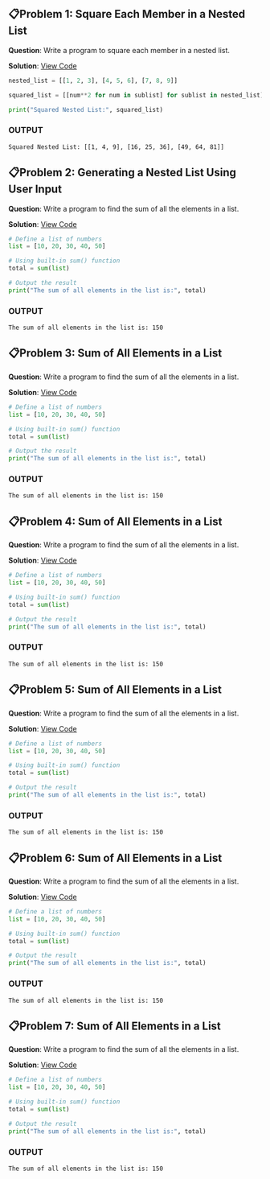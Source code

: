## 📋Problem 1: Square Each Member in a Nested List

**Question**: Write a program to square each member in a nested list.

**Solution**: [View Code](Problem1.py)

```python
nested_list = [[1, 2, 3], [4, 5, 6], [7, 8, 9]]

squared_list = [[num**2 for num in sublist] for sublist in nested_list]

print("Squared Nested List:", squared_list)
```
### OUTPUT

```
Squared Nested List: [[1, 4, 9], [16, 25, 36], [49, 64, 81]]
```
## 📋Problem 2: Generating a Nested List Using User Input

**Question**: Write a program to find the sum of all the elements in a list.

**Solution**: [View Code](Problem2.py)

```python
# Define a list of numbers
list = [10, 20, 30, 40, 50]

# Using built-in sum() function
total = sum(list)

# Output the result
print("The sum of all elements in the list is:", total)
```
### OUTPUT

```
The sum of all elements in the list is: 150
```
## 📋Problem 3: Sum of All Elements in a List

**Question**: Write a program to find the sum of all the elements in a list.

**Solution**: [View Code](Problem3.py)

```python
# Define a list of numbers
list = [10, 20, 30, 40, 50]

# Using built-in sum() function
total = sum(list)

# Output the result
print("The sum of all elements in the list is:", total)
```
### OUTPUT

```
The sum of all elements in the list is: 150
```
## 📋Problem 4: Sum of All Elements in a List

**Question**: Write a program to find the sum of all the elements in a list.

**Solution**: [View Code](Problem4.py)

```python
# Define a list of numbers
list = [10, 20, 30, 40, 50]

# Using built-in sum() function
total = sum(list)

# Output the result
print("The sum of all elements in the list is:", total)
```
### OUTPUT

```
The sum of all elements in the list is: 150
```
## 📋Problem 5: Sum of All Elements in a List

**Question**: Write a program to find the sum of all the elements in a list.

**Solution**: [View Code](Problem5.py)

```python
# Define a list of numbers
list = [10, 20, 30, 40, 50]

# Using built-in sum() function
total = sum(list)

# Output the result
print("The sum of all elements in the list is:", total)
```
### OUTPUT

```
The sum of all elements in the list is: 150
```
## 📋Problem 6: Sum of All Elements in a List

**Question**: Write a program to find the sum of all the elements in a list.

**Solution**: [View Code](Problem6.py)

```python
# Define a list of numbers
list = [10, 20, 30, 40, 50]

# Using built-in sum() function
total = sum(list)

# Output the result
print("The sum of all elements in the list is:", total)
```
### OUTPUT

```
The sum of all elements in the list is: 150
```
## 📋Problem 7: Sum of All Elements in a List

**Question**: Write a program to find the sum of all the elements in a list.

**Solution**: [View Code](Problem7.py)

```python
# Define a list of numbers
list = [10, 20, 30, 40, 50]

# Using built-in sum() function
total = sum(list)

# Output the result
print("The sum of all elements in the list is:", total)
```
### OUTPUT

```
The sum of all elements in the list is: 150
```